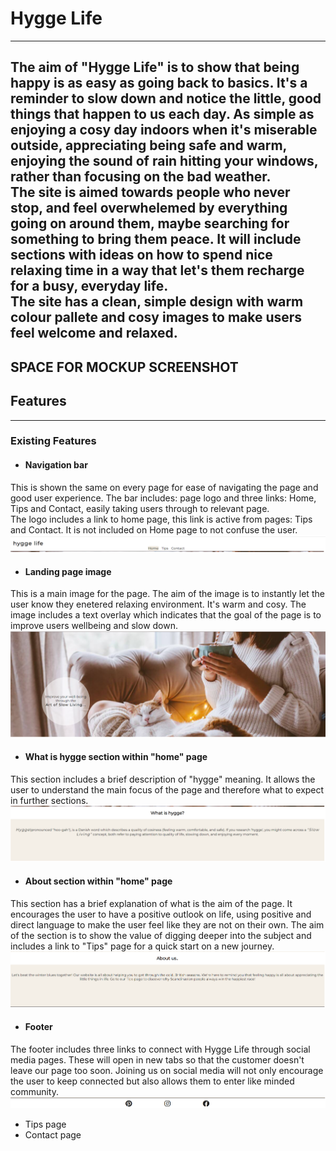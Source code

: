 # Hygge Life
---
The aim of "Hygge Life" is to show that being happy is as easy as going back to basics. It's a reminder to slow down and notice the little, good things that happen to us each day. As simple as enjoying a cosy day indoors when it's miserable outside, appreciating being safe and warm, enjoying the sound of rain hitting your windows, rather than focusing on the bad weather.<br>
The site is aimed towards people who never stop, and feel overwhelemed by everything going on around them, maybe searching for something to bring them peace. It will include sections with ideas on how to spend nice relaxing time in a way that let's them recharge for a busy, everyday life.<br>
The site has a clean, simple design with warm colour pallete and cosy images to make users feel welcome and relaxed.
---
SPACE FOR MOCKUP SCREENSHOT
---
## Features
---
### Existing Features
- #### Navigation bar
This is shown the same on every page for ease of navigating the page and good user experience. The bar includes: page logo and three links: Home, Tips and Contact, easily taking users through to relevant page. <br>
The logo includes a link to home page, this link is active from pages: Tips and Contact. It is not included on Home page to not confuse the user.
<img src="assets/images/hygge-life-nav-bar.png" alt="An image showing screenshot of hygge life navigation bar">
- #### Landing page image
This is a main image for the page. The aim of the image is to instantly let the user know they enetered relaxing environment. It's warm and cosy. The image includes a text overlay which indicates that the goal of the page is to improve users wellbeing and slow down.
<img src="assets/images/hygge-life-landing-page-image.png" alt="An image showing screenshot of hygge life landing page image">
- #### What is hygge section within "home" page
This section includes a brief description of "hygge" meaning. It allows the user to understand the main focus of the page and therefore what to expect in further sections.
<img src="assets/images/hygge-life-what-is-hygge.png" alt="screenshot of hygge life; what is hygge section">
- #### About section within "home" page
This section has a brief explanation of what is the aim of the page. It encourages the user to have a positive outlook on life, using positive and direct language to make the user feel like they are not on their own. The aim of the section is to show the value of digging deeper into the subject and includes a link to "Tips" page for a quick start on a new journey.
<img src="assets/images/hygge-life-about-us.png" alt=" a screenshot of hygge life about section">
- #### Footer
The footer includes three links to connect with Hygge Life through social media pages. These will open in new tabs so that the customer doesn't leave our page too soon. Joining us on social media will not only encourage the user to keep connected but also allows them to enter like minded community.
<img src="assets/images/hygge-life-footer.png" alt="a screenshot of hygge life footer">
- Tips page
- Contact page